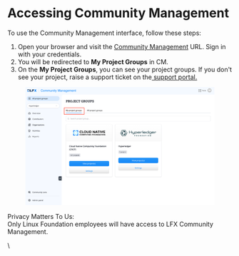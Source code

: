 # Accessing Community Management

To use the Community Management interface, follow these steps:

1. Open your browser and visit the [Community Management](https://cm.lfx.dev/) URL. Sign in with your credentials.
2. You will be redirected to **My Project Groups** in CM.
3. On the **My Project Groups**, you can see your project groups. If you don't see your project, raise a support ticket on the[ support portal.](https://jira.linuxfoundation.org/plugins/servlet/desk/portal/4)

<figure><img src="../.gitbook/assets/Screenshot 2024-01-19 at 4.53.00 PM.png" alt=""><figcaption></figcaption></figure>

Privacy Matters To Us:\
Only Linux Foundation employees will have access to LFX Community Management.

\
